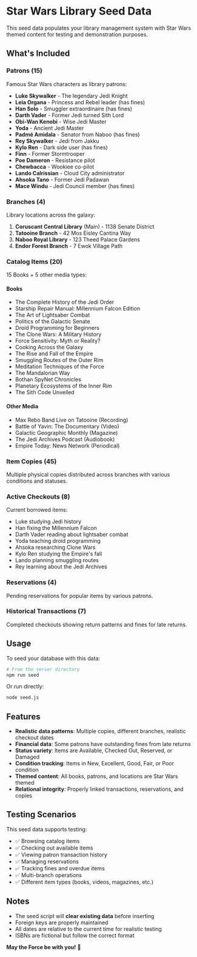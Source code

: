 # Star Wars Library Seed Data

This seed data populates your library management system with Star Wars themed content for testing and demonstration purposes.

## What's Included

### Patrons (15)

Famous Star Wars characters as library patrons:

- **Luke Skywalker** - The legendary Jedi Knight
- **Leia Organa** - Princess and Rebel leader (has fines)
- **Han Solo** - Smuggler extraordinaire (has fines)
- **Darth Vader** - Former Jedi turned Sith Lord
- **Obi-Wan Kenobi** - Wise Jedi Master
- **Yoda** - Ancient Jedi Master
- **Padmé Amidala** - Senator from Naboo (has fines)
- **Rey Skywalker** - Jedi from Jakku
- **Kylo Ren** - Dark side user (has fines)
- **Finn** - Former Stormtrooper
- **Poe Dameron** - Resistance pilot
- **Chewbacca** - Wookiee co-pilot
- **Lando Calrissian** - Cloud City administrator
- **Ahsoka Tano** - Former Jedi Padawan
- **Mace Windu** - Jedi Council member (has fines)

### Branches (4)

Library locations across the galaxy:

1. **Coruscant Central Library** (Main) - 1138 Senate District
2. **Tatooine Branch** - 42 Mos Eisley Cantina Way
3. **Naboo Royal Library** - 123 Theed Palace Gardens
4. **Endor Forest Branch** - 7 Ewok Village Path

### Catalog Items (20)

15 Books + 5 other media types:

#### Books

- The Complete History of the Jedi Order
- Starship Repair Manual: Millennium Falcon Edition
- The Art of Lightsaber Combat
- Politics of the Galactic Senate
- Droid Programming for Beginners
- The Clone Wars: A Military History
- Force Sensitivity: Myth or Reality?
- Cooking Across the Galaxy
- The Rise and Fall of the Empire
- Smuggling Routes of the Outer Rim
- Meditation Techniques of the Force
- The Mandalorian Way
- Bothan SpyNet Chronicles
- Planetary Ecosystems of the Inner Rim
- The Sith Code Unveiled

#### Other Media

- Max Rebo Band Live on Tatooine (Recording)
- Battle of Yavin: The Documentary (Video)
- Galactic Geographic Monthly (Magazine)
- The Jedi Archives Podcast (Audiobook)
- Empire Today: News Network (Periodical)

### Item Copies (45)

Multiple physical copies distributed across branches with various conditions and statuses.

### Active Checkouts (8)

Current borrowed items:

- Luke studying Jedi history
- Han fixing the Millennium Falcon
- Darth Vader reading about lightsaber combat
- Yoda teaching droid programming
- Ahsoka researching Clone Wars
- Kylo Ren studying the Empire's fall
- Lando planning smuggling routes
- Rey learning about the Jedi Archives

### Reservations (4)

Pending reservations for popular items by various patrons.

### Historical Transactions (7)

Completed checkouts showing return patterns and fines for late returns.

## Usage

To seed your database with this data:

```bash
# From the server directory
npm run seed
```

Or run directly:

```bash
node seed.js
```

## Features

- **Realistic data patterns**: Multiple copies, different branches, realistic checkout dates
- **Financial data**: Some patrons have outstanding fines from late returns
- **Status variety**: Items are Available, Checked Out, Reserved, or Damaged
- **Condition tracking**: Items in New, Excellent, Good, Fair, or Poor condition
- **Themed content**: All books, patrons, and locations are Star Wars themed
- **Relational integrity**: Properly linked transactions, reservations, and copies

## Testing Scenarios

This seed data supports testing:

- ✅ Browsing catalog items
- ✅ Checking out available items
- ✅ Viewing patron transaction history
- ✅ Managing reservations
- ✅ Tracking fines and overdue items
- ✅ Multi-branch operations
- ✅ Different item types (books, videos, magazines, etc.)

## Notes

- The seed script will **clear existing data** before inserting
- Foreign keys are properly maintained
- All dates are relative to the current time for realistic testing
- ISBNs are fictional but follow the correct format

**May the Force be with you!** 🌟
